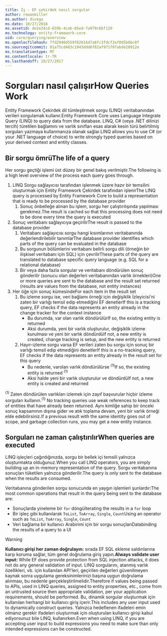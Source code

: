 ```yaml
---
title: İş - EF çekirdek nasıl sorgular
author: rowanmiller
ms.author: divega
ms.date: 10/27/2016
ms.assetid: de2e34cd-659b-4cab-b5ed-7a979c6bf120
ms.technology: entity-framework-core
uid: core/querying/overview
ms.openlocfilehash: 7fd2940d559f82016d7a8fc3fdcf3af0d5b8bc8f
ms.sourcegitcommit: 01a75cd483c1943ddd6f82af971f07abde20912e
ms.translationtype: MT
ms.contentlocale: tr-TR
ms.lasthandoff: 10/27/2017
---
```

# <a name="how-queries-work"></a><span data-ttu-id="37941-102">Sorguları nasıl çalışır</span><span class="sxs-lookup"><span data-stu-id="37941-102">How Queries Work</span></span>

<span data-ttu-id="37941-103">Entity Framework Çekirdek dil tümleştirmek sorgu (LINQ) veritabanından verileri sorgulamak kullanır.</span><span class="sxs-lookup"><span data-stu-id="37941-103">Entity Framework Core uses Language Integrate Query (LINQ) to query data from the database.</span></span> <span data-ttu-id="37941-104">LINQ, C# (veya .NET dilinizi tercih) türetilen bağlamını ve varlık sınıfları esas alarak kesin türü belirtilmiş sorguları yazmaya kullanmanıza olanak sağlar.</span><span class="sxs-lookup"><span data-stu-id="37941-104">LINQ allows you to use C# (or your .NET language of choice) to write strongly typed queries based on your derived context and entity classes.</span></span>

## <a name="the-life-of-a-query"></a><span data-ttu-id="37941-105">Bir sorgu ömrü</span><span class="sxs-lookup"><span data-stu-id="37941-105">The life of a query</span></span>

<span data-ttu-id="37941-106">Her sorgu geçtiği işlemi üst düzey bir genel bakış verilmiştir.</span><span class="sxs-lookup"><span data-stu-id="37941-106">The following is a high level overview of the process each query goes through.</span></span>

1. <span data-ttu-id="37941-107">LINQ Sorgu sağlayıcısı tarafından işlenmek üzere hazır bir temsilini oluşturmak için Entity Framework Çekirdek tarafından işlenir</span><span class="sxs-lookup"><span data-stu-id="37941-107">The LINQ query is processed by Entity Framework Core to build a representation that is ready to be processed by the database provider</span></span>
   1. <span data-ttu-id="37941-108">Sonuç önbelleğe alınan bu işlem, sorgu her çalıştırılışında yapılması gerekmez.</span><span class="sxs-lookup"><span data-stu-id="37941-108">The result is cached so that this processing does not need to be done every time the query is executed</span></span>
2. <span data-ttu-id="37941-109">Sonuç veritabanı sağlayıcıya geçirilir</span><span class="sxs-lookup"><span data-stu-id="37941-109">The result is passed to the database provider</span></span>
   1. <span data-ttu-id="37941-110">Veritabanı sağlayıcısı sorgu hangi kısımlarının veritabanında değerlendirilebilir tanımlar</span><span class="sxs-lookup"><span data-stu-id="37941-110">The database provider identifies which parts of the query can be evaluated in the database</span></span>
   2. <span data-ttu-id="37941-111">Bu sorgunun bölümlerini veritabanı belirli sorgu dili (örneğin bir ilişkisel veritabanı için SQL) için çevrilir</span><span class="sxs-lookup"><span data-stu-id="37941-111">These parts of the query are translated to database specific query language (e.g. SQL for a relational database)</span></span>
   3. <span data-ttu-id="37941-112">Bir veya daha fazla sorgular ve veritabanı döndürülen sonuç gönderilir (sonucu olan değerleri veritabanından varlık örnekleri)</span><span class="sxs-lookup"><span data-stu-id="37941-112">One or more queries are sent to the database and the result set returned (results are values from the database, not entity instances)</span></span>
3. <span data-ttu-id="37941-113">Her öğe için sonuç kümesinde</span><span class="sxs-lookup"><span data-stu-id="37941-113">For each item in the result set</span></span>
   1. <span data-ttu-id="37941-114">Bu izleme sorgu ise, veri bağlamı örneği için değişiklik İzleyicisi'ni zaten bir varlığı temsil edip etmediğini EF denetler</span><span class="sxs-lookup"><span data-stu-id="37941-114">If this is a tracking query, EF checks if the data represents an entity already in the change tracker for the context instance</span></span>
      * <span data-ttu-id="37941-115">Bu durumda, var olan varlık döndürülür</span><span class="sxs-lookup"><span data-stu-id="37941-115">If so, the existing entity is returned</span></span>
      * <span data-ttu-id="37941-116">Aksi durumda, yeni bir varlık oluşturulur, değişiklik izleme kurulması ve yeni bir varlık döndürdü</span><span class="sxs-lookup"><span data-stu-id="37941-116">If not, a new entity is created, change tracking is setup, and the new entity is returned</span></span>
   2. <span data-ttu-id="37941-117">Hayır-izleme sorgu varsa EF verileri zaten bu sorgu için sonuç bir varlığı temsil edip etmediğini denetler</span><span class="sxs-lookup"><span data-stu-id="37941-117">If this is a no-tracking query, EF checks if the data represents an entity already in the result set for this query</span></span>
      * <span data-ttu-id="37941-118">Bu nedenle, varolan varlık döndürülürse <sup>(1)</sup></span><span class="sxs-lookup"><span data-stu-id="37941-118">If so, the existing entity is returned <sup>(1)</sup></span></span>
      * <span data-ttu-id="37941-119">Aksi halde yeni bir varlık oluşturulur ve döndürdü</span><span class="sxs-lookup"><span data-stu-id="37941-119">If not, a new entity is created and returned</span></span>

<span data-ttu-id="37941-120"><sup>(1) </sup> Zaten döndürülen varlıkları izlemek için zayıf başvurular hiçbir izleme sorguları kullanın.</span><span class="sxs-lookup"><span data-stu-id="37941-120"><sup>(1)</sup> No tracking queries use weak references to keep track of entities that have already been returned.</span></span> <span data-ttu-id="37941-121">Aynı kimliğe sahip bir önceki sonuç kapsamının dışına gider ve atık toplama devam, yeni bir varlık örneği elde edebilirsiniz.</span><span class="sxs-lookup"><span data-stu-id="37941-121">If a previous result with the same identity goes out of scope, and garbage collection runs, you may get a new entity instance.</span></span>

## <a name="when-queries-are-executed"></a><span data-ttu-id="37941-122">Sorguları ne zaman çalıştırılır</span><span class="sxs-lookup"><span data-stu-id="37941-122">When queries are executed</span></span>

<span data-ttu-id="37941-123">LINQ işleçleri çağırdığınızda, sorgu bir bellek içi temsili yalnızca oluşturmakta olduğunuz.</span><span class="sxs-lookup"><span data-stu-id="37941-123">When you call LINQ operators, you are simply building up an in-memory representation of the query.</span></span> <span data-ttu-id="37941-124">Sorgu veritabanına sonuçları tüketilen yalnızca gönderilir.</span><span class="sxs-lookup"><span data-stu-id="37941-124">The query is only sent to the database when the results are consumed.</span></span>

<span data-ttu-id="37941-125">Veritabanına gönderilen sorgu sonucunda en yaygın işlemleri şunlardır:</span><span class="sxs-lookup"><span data-stu-id="37941-125">The most common operations that result in the query being sent to the database are:</span></span>
* <span data-ttu-id="37941-126">Sonuçlarda yineleme bir `for` döngü</span><span class="sxs-lookup"><span data-stu-id="37941-126">Iterating the results in a `for` loop</span></span>
* <span data-ttu-id="37941-127">Bir işleç gibi kullanılarak `ToList`, `ToArray`, `Single`, `Count`</span><span class="sxs-lookup"><span data-stu-id="37941-127">Using an operator such as `ToList`, `ToArray`, `Single`, `Count`</span></span>
* <span data-ttu-id="37941-128">Veri bağlama bir kullanıcı Arabirimi için bir sorgu sonuçları</span><span class="sxs-lookup"><span data-stu-id="37941-128">Databinding the results of a query to a UI</span></span>

> [!WARNING]  
> <span data-ttu-id="37941-129">**Kullanıcı girişi her zaman doğrulayın:** sırada EF SQL ekleme saldırılarına karşı koruma sağlar, tüm genel doğrulama giriş yapın.</span><span class="sxs-lookup"><span data-stu-id="37941-129">**Always validate user input:** While EF does provide protection from SQL injection attacks, it does not do any general validation of input.</span></span> <span data-ttu-id="37941-130">LINQ sorgularını, atanmış varlık özellikleri, vb. için kullanılan API'leri, geçirilen değerleri güvenilmeyen kaynak sonra uygulama gereksinimlerinizi başına uygun doğrulama alınması, bu nedenle gerçekleştirilmelidir.</span><span class="sxs-lookup"><span data-stu-id="37941-130">Therefore if values being passed to APIs, used in LINQ queries, assigned to entity properties, etc., come from an untrusted source then appropriate validation, per your application requirements, should be performed.</span></span> <span data-ttu-id="37941-131">Bu, dinamik sorgular oluşturmak için kullanılan herhangi bir kullanıcı giriş içerir.</span><span class="sxs-lookup"><span data-stu-id="37941-131">This includes any user input used to dynamically construct queries.</span></span> <span data-ttu-id="37941-132">Yalnızca hedeflenen ifadeleri emin olmanız gerekir ifadeleri oluşturmak için oluşturulan kullanıcı girişi kabul ediyorsunuz bile LINQ, kullanırken.</span><span class="sxs-lookup"><span data-stu-id="37941-132">Even when using LINQ, if you are accepting user input to build expressions you need to make sure than only intended expressions can be constructed.</span></span>
